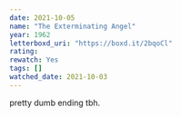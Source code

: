 ```yaml
---
date: 2021-10-05
name: "The Exterminating Angel"
year: 1962
letterboxd_uri: "https://boxd.it/2bqoCl"
rating: 
rewatch: Yes
tags: []
watched_date: 2021-10-03
---
```


pretty dumb ending tbh.
